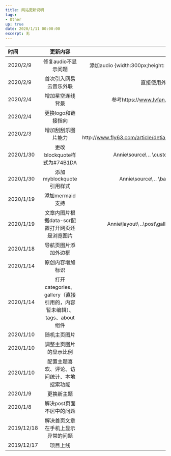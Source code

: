 ```yaml
---
title: 网站更新说明
tags: 
- Other
up: true
date: 2020/1/11 00:00:00
excerpt: 无
---
```

|时间|更新内容|文件|
|:-|:-:|-:|
|2020/2/9|修复audio不显示问题|添加audio {width:300px;height: 54px;}|
|2020/2/9|首次引入网易云音乐外联|直接使用外联地址|
|2020/2/4|增加星空连线背景|参考https://www.lvfan.xyz/等|
|2020/2/4|更换logo和链接指向||
|2020/2/3|增加刮刮乐图片能力|参考http://www.fly63.com/article/detial/5788|
|2020/1/30|更改blockquote样式为#74B1DA|Annie\source\ .. \custom.styl|
|2020/1/30|添加myblockquote引用样式|Annie\source\ .. \base.styl|
|2020/1/19|添加mermaid支持||
|2020/1/19|文章内图片根据data-scr配置打开网页还是浏览图片|Annie\layout\ ..\post\gallery.ejs|
|2020/1/18|导航页图片添加外边框||
|2020/1/14|原创内容增加标识||
|2020/1/14|打开categories、gallery（直接引用的，内容暂未编辑）、tags、about组件||
|2020/1/10|随机主页图片||
|2020/1/10|调整主页图片的显示比例||
|2020/1/10|配置主题喜欢、评论、访问统计、本地搜索功能||
|2020/1/9|更换新主题||
|2020/1/8|解决post页面不居中的问题||
|2019/12/18|解决首页文章在手机上显示异常的问题||
|2019/12/17|项目上线||